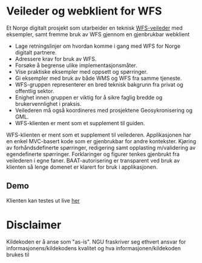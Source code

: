 # Veileder og webklient for WFS
Et Norge digitalt prosjekt som utarbeider en teknisk [WFS-veileder](https://register.geonorge.no/data/documents/Veiledere_WFS-veileder_v1_veileder-for-web-feature-service-0-54_.pdf) med eksempler, samt fremme bruk av WFS gjennom en gjenbrukbar webklient

* Lage retningslinjer om hvordan komme i gang med WFS for Norge digitalt partnere.
* Adressere krav for bruk av WFS.
* Forsøke å begrense ulike implementasjonsmåter.
* Vise praktiske eksempler med oppsett og spørringer.
* Gi eksempler med bruk av både WMS og WFS fra samme tjeneste.
* WFS-gruppen representerer en bred teknisk bakgrunn fra privat og offentlig sektor.
* Enighet innen gruppen er viktig for å sikre faglig bredde og brukervennlighet i praksis.
* Veilederen må også koordineres med prosjektene Geosykronisering og GML.
* WFS-klienten er ment som et supplement til guiden.

WFS-klienten er ment som et supplement til veilederen. Applikasjonen har en enkel MVC-basert kode som er gjenbrukbar for andre kontekster. Kjøring av forhåndsdefinerte spørringer, redigering samt opplasting m/validering av egendefinerte spørringer. Forklaringer og figurer tenkes gjenbrukt fra veilederen i egne faner. BAAT-autorisering er transparent ved bruk av klienten så lenge domenet er klarert for bruk i applikasjonen.

## Demo
Klienten kan testes ut live [her](http://geo.ngu.no/kart/wfsklient/)

# Disclaimer
Kildekoden er å anse som "as-is". 
NGU fraskriver seg ethvert ansvar for informasjonens/kildekodens kvalitet og hva informasjonen/kildekoden brukes til
